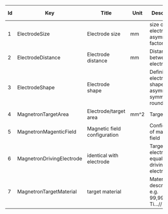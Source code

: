 |Id  |  Key                      | Title                         | Unit | Description                                  | Type    | Occ   | Allowed values                     |
| ----  |-------------------------- | ----------------------------- | ---- |-------------------------------------------- | ------- | ----- | -----------------------------------|
|1  | ElectrodeSize             | Electrode size          |  mm | size of electrode + asymmetry factor         | number  | 1     |                                    | 
|2  | ElectrodeDistance         | Electrode distance      |  mm | Distance between electrodes                 | number  | 1     |                                    |
|3  | ElectrodeShape            | Electrode shape               |   | Defining the electrode shape e.g. asymmetric, symmetric, round/square                 | string  | 1     | | 
|4  | MagnetronTargetArea       | Electrode/target area   |  mm^2 | Target area                                  | number  | 1     |                                    | 
|5  | MagnetronMagenticField    | Magnetic field configuration  |   | Configuration of magnetic field              | string  | 1     |                                    | 
|6  | MagnetronDrivingElectrode | identical with electrode      |  | Target electrode equal to driving electrode  | bool    | 1     |                                    | 
|7  | MagnetronTargetMaterial   | target material               |  | Material description e.g. 99,99at% Al, Ti…// inserts                         | string  | 1     |    | 
